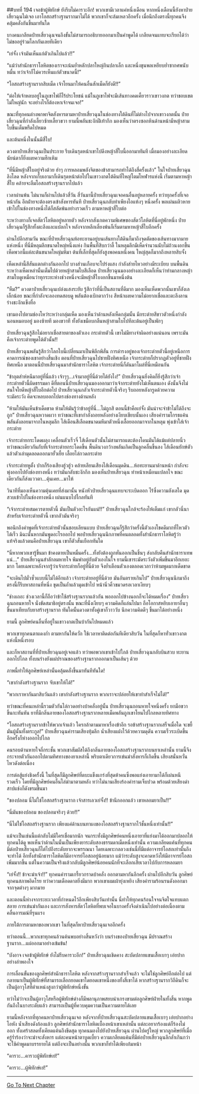 ##บทที่ 194 เจอข้าผู้พิทักษ์ ยังรีบไม่คารวะอีก!
พวกเขามีเวลาแค่หนึ่งเดือน หากหนึ่งเดือนนี้ยังหาป๋ายเสี่ยวฉุนไม่เจอ เอาโอสถสร้างฐานรากมาไม่ได้ พวกเขาก็จะล้มเหลวอีกครั้ง เมื่อนึกถึงตรงนี้ทุกคนจึงคลุ้มคลั่งกันขึ้นมาทันใด

บางคนเกลียดป๋ายเสี่ยวฉุนจนถึงขั้นไม่สามารถอธิบายออกมาเป็นคำพูดได้ เกลียดจนแทบจะเรียกได้ว่าไม่ขออยู่ร่วมโลกกันเลยทีเดียว

“เย่จั้ง เจ้ามันเห็นแก่ตัวเกินไปแล้ว!!” 

“แม้ว่าสำนักธาราโลหิตของเราจะเน้นย้ำหลักปลาใหญ่กินปลาเล็ก และหนึ่งขุนพลเหยียบย่ำซากศพนับหมื่น ทว่าเจ้าก็ไม่ควรเห็นแก่ตัวขนาดนี้!”

“โอสถสร้างฐานรากสิบเม็ด เจ้าโยนมาให้คนอื่นสักเม็ดก็ยังดี!!”

“ต่อให้เจ้าหลบอยู่ในภูเขาไฟก็ไร้ประโยชน์ แม้ในภูเขาไฟจะมีเส้นทางคดเคี้ยวราวเขาวงกต ทว่าขอบเขตไม่ใหญ่นัก จะอย่างไรก็ต้องหาเจ้าจนเจอ!”

ขณะที่ทุกคนต่างพกพาจิตสังหารตามหาป๋ายเสี่ยวฉุนในช่องทางใต้ดินที่ไม่ต่างไปจากเขาวงกตนั้น ป๋ายเสี่ยวฉุนที่กำลังเลี้ยวซ้ายเลี้ยวขวา ยามนี้พลันชะงักฝีเท้ากึก มองเห็นว่าตรงซอกหินด้านหน้ามีหญ้าสามใบขึ้นเต็มพรืดไปหมด

และต้นหนึ่งในนั้นมีสี่ใบ! 

ดวงตาป๋ายเสี่ยวฉุนเป็นประกาย รีบเดินรุดหน้าเขาไปดึงหญ้าสี่ใบนี้ออกมาทันที เมื่อมองอย่างละเอียด นัยน์ตาก็ยิ่งเผยความฮึกเหิม

“ที่นี่มีหญ้าสี่ใบอยู่จริงด้วย ฮ่าๆ การหลอมพลังจิตของข้าสามารถทำได้ถึงสี่ครั้งแล้ว” ในใจป๋ายเสี่ยวฉุนลิงโลด หลังจากเก็บเอามาก็เดินรุดหน้าต่อไปในเขาวงกตใต้ดินที่ใหญ่โตมโหฬารแห่งนี้ เริ่มตามหาหญ้าสี่ใบ คล้ายจะลืมโอสถสร้างฐานรากไปแล้ว 

เวลาผ่านพ้น ไม่นานก็ผ่านไปแล้วสี่วัน สี่วันมานี้ป๋ายเสี่ยวฉุนเจอคนอื่นอยู่หลายครั้ง ทว่าทุกครั้งที่เจอหน้ากัน อีกฝ่ายจะต้องตรงเข้าสังหารทันที ป๋ายเสี่ยวฉุนกลับทำเพียงไอแห้งๆ หนึ่งครั้ง พอเผ่นผลิวหายเข้าไปในช่องทางหนึ่งได้ก็สลัดพ้นอย่างรวดเร็ว ตามหาหญ้าสี่ใบต่อ

ระหว่างทางก็เจอสัตว์โลหิตอยู่หลายตัว หลังจากสังเกตความพิเศษของสัตว์โลหิตที่นี่อยู่พักหนึ่ง ป๋ายเสี่ยวฉุนก็รู้สึกทั้งตะลึงและแปลกใจ หลังจากหลีกเลี่ยงพ้นก็เริ่มตามหาหญ้าสี่ใบอีกครั้ง

ผ่านไปอีกสามวัน ขณะที่ป๋ายเสี่ยวฉุนห้อทะยานอยู่บนเส้นทางใต้ดินก็มาถึงจุดตัดของเส้นทางมากมายแห่งหนึ่ง ที่นี่มีหลุมลึกขนาดใหญ่หนึ่งแห่ง กินพื้นที่สิบกว่าลี้ ในหลุมลึกมีเห็ดจำนวนนับไม่ถ้วนงอกขึ้น เห็ดพวกนี้แต่ละต้นขนาดใหญ่มหึมา ต้นที่เล็กที่สุดก็ยังสูงพอคนหนึ่งคน ใหญ่สุดก็มากถึงหลายสิบจั้ง

เห็ดเหล่านี้สีสันแตกต่างกันออกไป บางส่วนเกือบจะโปร่งแสง กำลังส่ายไหวอย่างมีระเบียบ บนพื้นดินระหว่างเห็ดเหล่านั้นเต็มไปด้วยหญ้าสามใบสีเลือด ป๋ายเสี่ยวฉุนมองอย่างละเอียดก็เห็นว่าท่ามกลางหญ้าสามใบดูเหมือนว่าทุกระยะห่างช่วงหนึ่งจะมีหญ้าสี่ใบงอกขึ้นมาหนึ่งต้น

“หืม?” ดวงตาป๋ายเสี่ยวฉุนเปล่งแสงระยับ รู้สึกว่าที่นี่เป็นสถานที่ดีมาก มองเห็นเห็ดพวกนั้นเขาก็ลังเลเล็กน้อย ขณะที่กำลังจะลองทดสอบดู พลันต้องเบิกตากว้าง สีหน้าเผยความไม่อยากเชื่อและตะลึงลาน ร่างชะงักแข็งทื่อ

เขามองไปตามช่องโหว่ระหว่างกลุ่มเห็ด มองเห็นว่าด้านหลังเห็ดกลุ่มนั้น มีกระต่ายสีขาวตัวหนึ่งกำลังนอนหมอบอยู่ มองซ้ายที มองขวาที ทั้งยังเขมือบกลืนหญ้าสามใบไปทีละต้นอยู่เป็นพักๆ

ป๋ายเสี่ยวฉุนรู้สึกไม่อยากเชื่อสายตาของตัวเอง กระต่ายตัวนี้ เขาไม่มีทางจำผิดอย่างแน่นอน เพราะมันคือเจ้ากระต่ายพูดได้ตัวนั้น!!

ป๋ายเสี่ยวฉุนพลันรู้สึกว่าโลกใบนี้เปลี่ยนมาเป็นพิลึกพิลั่น การดำรงอยู่ของเจ้ากระต่ายตัวนี้อยู่เหนือการคาดการณ์ของเขาอย่างสิ้นเชิง ตอนที่ป๋ายเสี่ยวฉุนไปชายฝั่งทิศเหนือ เจ้ากระต่ายก็ปรากฏตัวอยู่ที่ชายฝั่งทิศเหนือ มาตอนนี้ป๋ายเสี่ยวฉุนมาสำนักธาราโลหิต เจ้ากระต่ายนี่ก็ดันมาโผล่ที่นี่เหมือนกัน

“ข้าอุตส่าห์หนีมาอยู่ที่นี่แล้ว เจ้าๆๆ...เจ้ามาอยู่ที่นี่ด้วยได้ยังไง!” ป๋ายเสี่ยวฉุนยิ่งคิดก็ยิ่งรู้สึกว่าเจ้ากระต่ายตัวนี้ผิดธรรมดา ดีที่ตอนนี้ป๋ายเสี่ยวฉุนมองออกมาว่าเจ้ากระต่ายยังไม่เห็นตนเอง ดังนั้นจึงไม่สนใจใยดีหญ้าสี่ใบอีกต่อไป ป๋ายเสี่ยวฉุนกลัวเจ้ากระต่ายตัวนี้จริงๆ รีบถอยหลังกรูดด้วยความระมัดระวัง คิดจะหลบออกไปตรงช่องทางด้านหลัง

“ห้ามให้มันเห็นข้าเด็ดขาด ห้ามให้มันรู้ว่าข้าอยู่ที่นี่...ไม่ถูกสิ ตอนนี้ข้าคือเย่จั้ง มันน่าจะจำข้าไม่ได้ถึงจะถูก” ป๋ายเสี่ยวฉุนหวาดผวา ทว่าขณะที่เขากำลังถอยหลังอย่างเงียบเชียบนั้นเอง เสียงคำรามโกรธแค้นพลันดังลอยมาจากในหลุมลึก ไส้เดือนสีเลือดขนาดมหึมาตัวหนึ่งเลื้อยออกมาจากในหลุม พุ่งเข้าใส่เจ้ากระต่าย

เจ้ากระต่ายกระโดดผลุง เคลื่อนตัวเร็วจี๋ ไส้เดือนตัวนั้นไม่สามารถแตะต้องโดนมันได้แม้แต่ปลายนิ้ว ทว่าขณะเดียวกันกับที่เจ้ากระต่ายกระโดดขึ้น พื้นดินวงกว้างพลันเกิดเป็นลูกคลื่นขึ้นลง ไส้เดือนยักษ์ตัวแล้วตัวเล่ามุดลอดออกมายั้วเยี้ย เลื้อยไล่กวดกระต่าย

เจ้ากระต่ายหูตั้ง ปากก็ร้องเสียงฮู่วฮู่ว คล้ายเลียนเสียงไส้เดือนมุดดิน...ห้อทะยานมาด้านหน้า กำลังจะพุ่งออกไปยังช่องทางหนึ่ง ทว่ามันกลับชะงักกึก มองเห็นป๋ายเสี่ยวฉุน ทำหน้าเหมือนแปลกใจ ขณะเดียวกันก็ส่งแววตา...คุ้นเคย...มาให้

วินาทีที่มองเห็นความคุ้นเคยที่ส่งมานั้น หนังหัวป๋ายเสี่ยวฉุนแทบจะระเบิดออก ไร้ซึ่งความลังเลใด มุดสวบเข้าไปในช่องทางหนึ่ง เผ่นแนบไปไกลทันที

“เจ้ากระต่ายสมควรตายตัวนี้ มันเป็นตัวอะไรกันแน่!!” ป๋ายเสี่ยวฉุนใกล้จะร้องไห้เต็มแก่ เขากลัวนี่นา สำหรับเจ้ากระต่ายตัวนี้ เขากลัวมันจริงๆ

พอนึกถึงคำพูดที่เจ้ากระต่ายตัวนั้นชอบเลียนแบบ ป๋ายเสี่ยวฉุนก็รู้สึกว่าครั้งนี้ตัวเองโชคดีมากที่ไหวตัวได้เร็ว มิฉะนั้นหากมันพูดอะไรออกไป พอป๋ายเสี่ยวฉุนนึกภาพที่คนตลอดทั้งสำนักธาราโลหิตรู้ว่าแท้จริงแล้วตนคือป๋ายเสี่ยวฉุน เขาก็ตัวสั่นเยือกทันใด

“นี่หากพวกเขารู้ขึ้นมา ข้าคงตายเป็นหมื่นครั้ง...ทั้งยังต้องถูกหั่นออกเป็นชิ้นๆ ส่งกลับคืนสำนักธาราเทพแน่...” ป๋ายเสี่ยวฉุนสำลักลมหายใจ พึมพำอยู่กับตัวเองในใจ ยามนี้เขาระมัดระวังตัวเพิ่มขึ้นมาอีกเยอะมาก โดยเฉพาะหลังจากรู้ว่าเจ้ากระต่ายก็อยู่ที่นี่ด้วย จึงย้ำเตือนตัวเองตลอดเวลาว่าห้ามพูดมากเด็ดขาด

“จะเดินไปมั่วซั่วแบบนี้ไม่ได้อีกแล้ว เจ้ากระต่ายอยู่ที่นี่ด้วย มันอันตรายเกินไป” ป๋ายเสี่ยวฉุนนึกมาถึงตรงนี้ก็รีบหาสถานที่หนึ่ง ขุดเป็นถ้ำแล้วมุดเข้าไป หน้านิ่วคิ้วขมวดรอเวลาเงียบๆ

“ช่างเถอะ ช่วงเวลานี้ก็ถือว่าข้าใช้สร้างฐานรากแล้วกัน พอออกไปข้างนอกก็จะได้หมดเรื่อง” ป๋ายเสี่ยวฉุนถอนหายใจ นั่งขัดสมาธิอยู่ตรงนั้น ขณะที่นั่งเงียบๆ ความคิดก็แล่นไปมา ถือโอกาสหยิบเอายาอื่นๆ ขึ้นมาเทียบกับยาสร้างฐานราก ทันใดนั้นดวงตาทั้งคู่เขาก็วาววับ นึกความคิดดีๆ ขึ้นมาได้อย่างหนึ่ง

ยามนี้ ลูกศิษย์คนอื่นที่อยู่ในเขาวงกตเป็นบ้ากันไปหมดแล้ว

พวกเขาทุกคนตาแดงก่ำ ตามหากันให้ควั่ก ใช้เวลาหาติดต่อกันทีเดียวสิบวัน ในที่สุดก็หาทั่วเขาวงกตแห่งนี้หนึ่งรอบ

และก็หาสถานที่ที่ป๋ายเสี่ยวฉุนอยู่เจอแล้ว ทว่าพอพวกเขาเข้าไปใกล้ ป๋ายเสี่ยวฉุนกลับบินสวบ ทะยานออกไปไกล ทั้งบนร่างยังแผ่ปราณของสร้างฐานรากออกมาเป็นเส้นๆ ด้วย

ภาพนี้ทำให้ลูกศิษย์เหล่านั้นคลุ้มคลั่งขึ้นมาทันทีทันใด!

“เขากำลังสร้างฐานราก จับเขาให้ได้!”

“พวกเราหากันมาสิบวันแล้ว เขากำลังสร้างฐานราก พวกเราจะปล่อยให้เขาทำสำเร็จไม่ได้!” 

ทว่าขณะที่คนเหล่านี้รวมตัวกันไล่กวดอย่างบ้าคลั่งอยู่นั้น ป๋ายเสี่ยวฉุนถอนหายใจหนึ่งครั้ง ยกมือขวาขึ้นกะทันหัน ยาที่มีกลิ่นอายของโอสถสร้างฐานรากหลายเม็ดพลันถูกเขาโยนไปไกลหลายทิศทาง

“โอสถสร้างฐานรากข้าให้พวกเจ้าแล้ว ใครกล้าตามมาหาเรื่องข้าอีก รอข้าสร้างฐานรากเสร็จเมื่อใด จะขยี้มันผู้นั้นทั้งตระกูล!” ป๋ายเสี่ยวฉุนคำรามเสียงทุ้มลึก น้ำเสียงแฝงไว้ด้วยความดุดัน ความเร็วระเบิดขึ้นอีกครั้งก็ห่างออกไปไกล

คนรอบด้านหายใจถี่กระชั้น พวกเขาสัมผัสได้ถึงกลิ่นอายของโอสถสร้างฐานรากบนยาเหล่านั้น ยามนี้จึงกระจายตัวกันออกไปตามทิศทางของยาเหล่านี้ พริบตาเดียวการเข่นฆ่าสังหารก็เกิดขึ้น เสียงสนั่นหวั่นไหวดังต่อเนื่อง

การต่อสู้แย่งชิงครั้งนี้ ในที่สุดก็มีลูกศิษย์ที่ตบะแข็งแกร่งที่สุดห้าคนซึ่งพอแย่งเอายามาได้ก็เผ่นหนีรวดเร็ว โดยที่มีลูกศิษย์คนอื่นไล่ฆ่ามาตามหลัง ทว่าไม่นานเสียงร้องคำรามเจ็บปวด พร้อมด้วยเสียงด่าสาปแช่งก็ดังขรมขึ้นมา

 “ของปลอม นี่ไม่ใช่โอสถสร้างฐานราก เจ้าสารเลวเย่จั้ง!! ข้านึกออกแล้ว เขาหลอมยาเป็น!!”

“นี่มันของปลอม ของปลอมจริงๆ ด้วย!!”

“นี่ไม่ใช่โอสถสร้างฐานราก เพียงแค่ด้านบนทาผงของโอสถสร้างฐานรากไว้ชั้นหนึ่งเท่านั้น!!” 

แม้จะเป็นเช่นนี้แต่กลับไม่มีใครเชื่อมากนัก จนกระทั่งมีลูกศิษย์คนหนึ่งเอายาที่แย่งมาได้ออกมาปลอกให้ทุกคนได้ดู พอเห็นว่าด้านในนั้นเป็นเพียงยาระดับสองธรรมดาเม็ดหนึ่งเท่านั้น ความเกลียดแค้นที่ทุกคนมีต่อป๋ายเสี่ยวฉุนก็ไต่ไปถึงระดับยากจะพรรณนา โดยเฉพาะกลลวงเช่นนี้ที่มีแต่อาจารย์โอสถเท่านั้นถึงจะทำได้ อีกทั้งสำนักธาราโลหิตก็มีอาจารย์โอสถอยู่น้อยมาก แม้ว่าระดับสูงจะคาดหวังให้มีอาจารย์โอสถเพิ่มมากขึ้น แต่ในความเป็นจริงแล้วกลับมีลูกศิษย์น้อยคนนักที่จะเลือกเสียเวลาไปกับการหลอมยา

“เย่จั้ง!! ข้าจะฆ่าเจ้า!!” ทุกคนคำรามเกรี้ยวกราดบ้าคลั่ง ออกตามหากันอีกครั้ง ผ่านไปอีกสิบวัน ลูกศิษย์ทุกคนสภาพอิดโรย ทว่าความเดือดดาลยิ่งมีมาก พวกเขาผมเผ้ายุ่งเหยิง เสียงคำรามร้อนรนดังออกมาจากจุดต่างๆ มากมาย

และตอนนี้ห่างจากระยะเวลาที่กำหนดไว้อีกเพียงสิบวันเท่านั้น นี่ทำให้ทุกคนร้อนใจจนจิตใจแทบแตกสลาย การเข่นฆ่ากันเอง และการสังหารสัตว์โลหิตที่พบเจอในบางครั้งจึงดำเนินไปอย่างต่อเนื่องตามคลื่นอารมณ์ที่รุนแรง

ภายใต้การตามหาของพวกเขา ในที่สุดก็หาป๋ายเสี่ยวฉุนเจออีกครั้ง

ทว่าตอนนี้...พวกเขาทุกคนล้วนค้นพบอย่างสิ้นหวังว่า บนร่างของป๋ายเสี่ยวฉุน มีปราณสร้างฐานราก...แผ่ออกมาอย่างเข้มข้น!

“บังอาจ เจอข้าผู้พิทักษ์ ยังไม่รีบคารวะอีก!” ป๋ายเสี่ยวฉุนเชิดคาง สะบัดปลายแขนเสื้อเบาๆ เอ่ยปากอย่างลำพองใจ

การเลื่อนขั้นของลูกศิษย์สำนักธาราโลหิต หลังจากสร้างฐานรากสำเร็จแล้ว จะไม่ใช่ลูกศิษย์อีกต่อไป แต่กลายมาเป็นผู้พิทักษ์ที่สามารถเลือกยอดเขาใดยอดเขาหนึ่งของทั้งสี่เขาได้ หากสร้างฐานรากวิถีดินก็จะเป็นผู้อาวุโสที่ตำแหน่งสูงกว่าผู้พิทักษ์หนึ่งขั้น

ทว่าไม่ว่าจะเป็นผู้อาวุโสหรือผู้พิทักษ์ต่างก็มีพลานุภาพสยบน่าเกรงขามต่อลูกศิษย์ฝ่ายในทั้งสิ้น หากพูดกันถึงในบางระดับแล้ว สามารถเป็นผู้ที่ควบคุมความเป็นความตายได้เลย

ยามนี้หลังจากที่ทุกคนหาป๋ายเสี่ยวฉุนเจอ หลังจากที่ป๋ายเสี่ยวฉุนสะบัดปลายแขนเสื้อเบาๆ เอ่ยปากอย่างโอหัง น้ำเสียงดังก้องแล้ว ลูกศิษย์สำนักธาราโลหิตเบื้องหน้าเขาเหล่านั้น แต่ละอยากร้องแต่ก็ร้องไม่ออก ทั้งเศร้าสลดทั้งเคียดแค้นถึงขีดสุด ทุกคนมองไปยังป๋ายเสี่ยวฉุน ผ่านไปครู่ใหญ่ พวกลูกศิษย์ที่เมื่อครู่ร่ำร้องว่าจะฆ่าจะสังหาร แต่ละคนหน้าตาบูดเบี้ยว ความเกลียดแค้นที่มีต่อป๋ายเสี่ยวฉุนลึกล้ำเกินกว่าจะใช้คำพูดมาบรรยายได้ แต่ถึงจะเป็นอย่างนั้น พวกเขาก็ทำได้เพียงก้มหน้า

“คารวะ...คารวะผู้พิทักษ์เย่!”

“คารวะ...ผู้พิทักษ์เย่!”  

------


[Go To Next Chapter]( ./12.md)